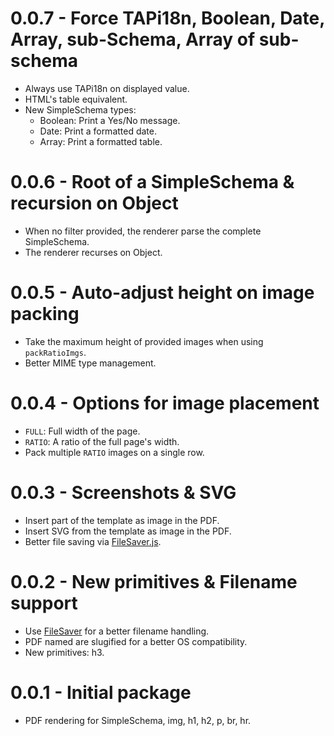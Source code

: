 # 0.0.7 - Force TAPi18n, Boolean, Date, Array, sub-Schema, Array of sub-schema
* Always use TAPi18n on displayed value.
* HTML's table equivalent.
* New SimpleSchema types:
  * Boolean: Print a Yes/No message.
  * Date: Print a formatted date.
  * Array: Print a formatted table.

# 0.0.6 - Root of a SimpleSchema & recursion on Object
* When no filter provided, the renderer parse the complete SimpleSchema.
* The renderer recurses on Object.

# 0.0.5 - Auto-adjust height on image packing
* Take the maximum height of provided images when using `packRatioImgs`.
* Better MIME type management.

# 0.0.4 - Options for image placement
* `FULL`: Full width of the page.
* `RATIO`: A ratio of the full page's width.
* Pack multiple `RATIO` images on a single row.

# 0.0.3 - Screenshots & SVG
* Insert part of the template as image in the PDF.
* Insert SVG from the template as image in the PDF.
* Better file saving via [FileSaver.js](https://github.com/eligrey/FileSaver.js/).

# 0.0.2 - New primitives & Filename support
* Use [FileSaver](https://github.com/eligrey/FileSaver.js) for a better filename handling.
* PDF named are slugified for a better OS compatibility.
* New primitives: h3.

# 0.0.1 - Initial package
* PDF rendering for SimpleSchema, img, h1, h2, p, br, hr.
